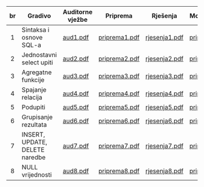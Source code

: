 | br  | Gradivo                        | Auditorne vježbe          | Priprema                            | Rješenja                            | Moja rješenja                     |
| :-: | ------------------------------ | ------------------------- | ----------------------------------- | ----------------------------------- | --------------------------------- |
|  1  | Sintaksa i osnove SQL-a        | [aud1.pdf](./v1/aud1.pdf) | [priprema1.pdf](./v1/priprema1.pdf) | [rjesenja1.pdf](./v1/rjesenja1.pdf) | [priprema1.md](./v1/priprema1.md) |
|  2  | Jednostavni select upiti       | [aud2.pdf](./v2/aud2.pdf) | [priprema2.pdf](./v2/priprema2.pdf) | [rjesenja2.pdf](./v2/rjesenja2.pdf) | [priprema2.md](./v2/priprema2.md) |
|  3  | Agregatne funkcije             | [aud3.pdf](./v3/aud3.pdf) | [priprema3.pdf](./v3/priprema3.pdf) | [rjesenja3.pdf](./v3/rjesenja3.pdf) | [priprema3.md](./v3/priprema3.md) |
|  4  | Spajanje relacija              | [aud4.pdf](./v4/aud4.pdf) | [priprema4.pdf](./v4/priprema4.pdf) | [rjesenja4.pdf](./v4/rjesenja4.pdf) | [priprema4.md](./v4/priprema4.md) |
|  5  | Podupiti                       | [aud5.pdf](./v5/aud5.pdf) | [priprema5.pdf](./v5/priprema5.pdf) | [rjesenja5.pdf](./v5/rjesenja5.pdf) | [priprema5.md](./v5/priprema5.md) |
|  6  | Grupisanje rezultata           | [aud6.pdf](./v6/aud6.pdf) | [priprema6.pdf](./v6/priprema6.pdf) | [rjesenja6.pdf](./v6/rjesenja6.pdf) | [priprema6.md](./v6/priprema6.md) |
|  7  | INSERT, UPDATE, DELETE naredbe | [aud7.pdf](./v7/aud7.pdf) | [priprema7.pdf](./v7/priprema7.pdf) | [rjesenja7.pdf](./v7/rjesenja7.pdf) | [priprema7.md](./v7/priprema7.md) |
|  8  | NULL vrijednosti               | [aud8.pdf](./v8/aud8.pdf) | [priprema8.pdf](./v8/priprema8.pdf) | [rjesenja8.pdf](./v8/rjesenja8.pdf) | [priprema8.md](./v8/priprema8.md) |
